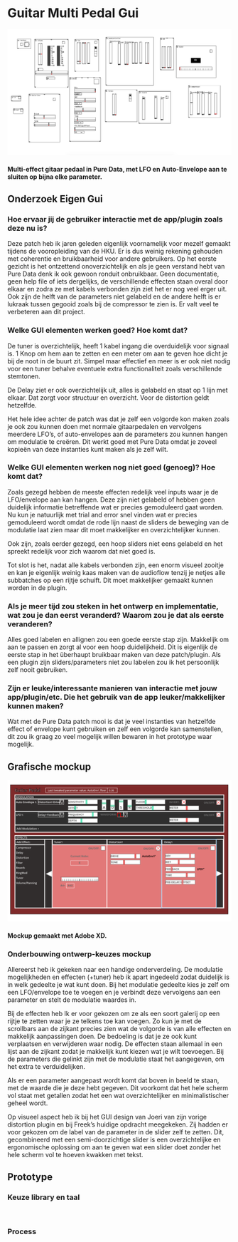 # Guitar Multi Pedal Gui

![](images/OldGui.png)
#### Multi-effect gitaar pedaal in Pure Data, met LFO en Auto-Envelope aan te sluiten op bijna elke parameter.

## Onderzoek Eigen Gui

### Hoe ervaar jij de gebruiker interactie met de app/plugin zoals deze nu is? 

Deze patch heb ik jaren geleden eigenlijk voornamelijk voor mezelf gemaakt tijdens de vooropleiding van de HKU. Er is dus weinig rekening gehouden met coherentie en bruikbaarheid voor andere gebruikers. Op het eerste gezicht is het ontzettend onoverzichtelijk en als je geen verstand hebt van Pure Data denk ik ook gewoon ronduit onbruikbaar. Geen documentatie, geen help file of iets dergelijks, de verschillende effecten staan overal door elkaar en zodra ze met kabels verbonden zijn ziet het er nog veel erger uit. Ook zijn de helft van de parameters niet gelabeld en de andere helft is er lukraak tussen gegooid zoals bij de compressor te zien is. Er valt veel te verbeteren aan dit project.

### Welke GUI elementen werken goed? Hoe komt dat? 

De tuner is overzichtelijk, heeft 1 kabel ingang die overduidelijk voor signaal is. 1 Knop om hem aan te zetten en een meter om aan te geven hoe dicht je bij de noot in de buurt zit. Simpel maar effectief en meer is er ook niet nodig voor een tuner behalve eventuele extra functionaliteit zoals verschillende stemtonen.

De Delay ziet er ook overzichtelijk uit, alles is gelabeld en staat op 1 lijn met elkaar. Dat zorgt voor structuur en overzicht. Voor de distortion geldt hetzelfde.

Het hele idee achter de patch was dat je zelf een volgorde kon maken zoals je ook zou kunnen doen met normale gitaarpedalen en vervolgens meerdere LFO’s, of auto-envelopes aan de parameters zou kunnen hangen om modulatie te creëren. Dit werkt goed met Pure Data omdat je zoveel kopieën van deze instanties kunt maken als je zelf wilt. 

### Welke GUI elementen werken nog niet goed (genoeg)? Hoe komt dat? 

Zoals gezegd hebben de meeste effecten redelijk veel inputs waar je de LFO/envelope aan kan hangen. Deze zijn niet gelabeld of hebben geen duidelijk informatie betreffende wat er precies gemoduleerd gaat worden. Nu kun je natuurlijk met trial and error snel vinden wat er precies gemoduleerd wordt omdat de rode lijn naast de sliders de beweging van de modulatie laat zien maar dit moet makkelijker en overzichtelijker kunnen.

Ook zijn, zoals eerder gezegd, een hoop sliders niet eens gelabeld en het spreekt redelijk voor zich waarom dat niet goed is.

Tot slot is het, nadat alle kabels verbonden zijn, een enorm visueel zooitje en kan je eigenlijk weinig kaas maken van de audioflow tenzij je netjes alle subbatches op een rijtje schuift. Dit moet makkelijker gemaakt kunnen worden in de plugin.

### Als je meer tijd zou steken in het ontwerp en implementatie, wat zou je dan eerst veranderd? Waarom zou je dat als eerste veranderen? 

Alles goed labelen en allignen zou een goede eerste stap zijn. Makkelijk om aan te passen en zorgt al voor een hoop duidelijkheid. Dit is eigenlijk de eerste stap in het überhaupt bruikbaar maken van deze patch/plugin. Als een plugin zijn sliders/parameters niet zou labelen zou ik het persoonlijk zelf nooit gebruiken.

### Zijn er leuke/interessante manieren van interactie met jouw app/plugin/etc. Die het gebruik van de app leuker/makkelijker kunnen maken? 

Wat met de Pure Data patch mooi is dat je veel instanties van hetzelfde effect of envelope kunt gebruiken en zelf een volgorde kan samenstellen, dit zou ik graag zo veel mogelijk willen bewaren in het prototype waar mogelijk.

## Grafische mockup 

![](images/Mockup.png)

#### Mockup gemaakt met Adobe XD.

### Onderbouwing ontwerp-keuzes mockup

Allereerst heb ik gekeken naar een handige onderverdeling. De modulatie mogelijkheden en effecten (+tuner) heb ik apart ingedeeld zodat duidelijk is in welk gedeelte je wat kunt doen. Bij het modulatie gedeelte kies je zelf om een LFO/envelope toe te voegen en je verbindt deze vervolgens aan een parameter en stelt de modulatie waardes in.

Bij de effecten heb Ik er voor gekozen om ze als een soort galerij op een rijtje te zetten waar je ze telkens toe kan voegen. Zo kun je met de scrollbars aan de zijkant precies zien wat de volgorde is van alle effecten en makkelijk aanpassingen doen. De bedoeling is dat je ze ook kunt verplaatsen en verwijderen waar nodig. De effecten staan allemaal in een lijst aan de zijkant zodat je makkelijk kunt kiezen wat je wilt toevoegen. Bij de parameters die gelinkt zijn met de modulatie staat het aangegeven, om het extra te verduidelijken.

Als er een parameter aangepast wordt komt dat boven in beeld te staan, met de waarde die je deze hebt gegeven. Dit voorkomt dat het hele scherm vol staat met getallen zodat het een wat overzichtelijker en minimalistischer geheel wordt. 

Op visueel aspect heb ik bij het GUI design van Joeri van zijn vorige distortion plugin en bij Freek’s huidige opdracht meegekeken. Zij hadden er voor gekozen om de label van de parameter in de slider zelf te zetten. Dit, gecombineerd met een semi-doorzichtige slider is een overzichtelijke en ergonomische oplossing om aan te geven wat een slider doet zonder het hele scherm vol te hoeven kwakken met tekst.

## Prototype 

### Keuze library en taal
 
### Process 


